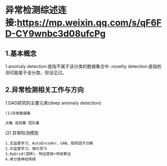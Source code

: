 # 异常检测综述连接:https://mp.weixin.qq.com/s/qF6FD-CY9wnbc3d08ufcPg
## 1.基本概念
1.anomaly detection:是指不属于该分类的数据集合中.
novelty detection:是指检测可能属于该分类，但没见过。

## 2.异常检测相关工作与方向
1.DAD研究的主要元素(deep anomaly detection)

	(1)异常数据集	
	
	点集 连续集 团队集

(2) 异常检测模型

	1.无监督学习、AutoEncoder、GAN、矩阵因子分解
	2.半监督学习、强化学习
	3.Hybrid(混种)、特征提取+传统算法
	4.单分类神经网络
	
